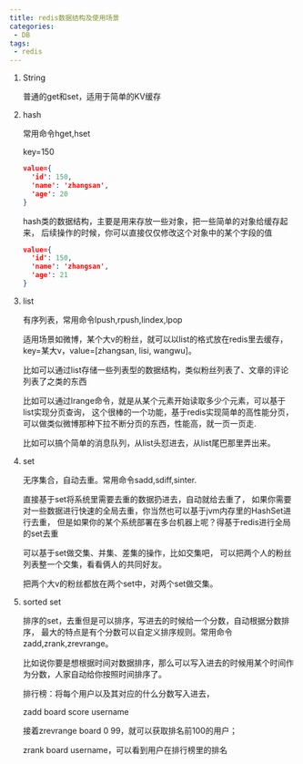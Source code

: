 ```yaml
---
title: redis数据结构及使用场景
categories:
 - DB
tags: 
 - redis
---
```


1. String

    普通的get和set，适用于简单的KV缓存

2. hash

    常用命令hget,hset 
    
    key=150
    
    ````json
    value={
      'id': 150,
      'name': 'zhangsan',
      'age': 20
    }
    ````
    hash类的数据结构，主要是用来存放一些对象，把一些简单的对象给缓存起来，
    后续操作的时候，你可以直接仅仅修改这个对象中的某个字段的值

    ````json
    value={
      'id': 150,
      'name': 'zhangsan',
      'age': 21
    }
    ````

3. list

    有序列表，常用命令lpush,rpush,lindex,lpop
    
    适用场景如微博，某个大v的粉丝，就可以以list的格式放在redis里去缓存，
    key=某大v，value=[zhangsan, lisi, wangwu]。
    
    比如可以通过list存储一些列表型的数据结构，类似粉丝列表了、文章的评论列表了之类的东西
    
    比如可以通过lrange命令，就是从某个元素开始读取多少个元素，可以基于list实现分页查询，
    这个很棒的一个功能，基于redis实现简单的高性能分页，
    可以做类似微博那种下拉不断分页的东西，性能高，就一页一页走.
    
    比如可以搞个简单的消息队列，从list头怼进去，从list尾巴那里弄出来。

4. set

    无序集合，自动去重。常用命令sadd,sdiff,sinter.
    
    直接基于set将系统里需要去重的数据扔进去，自动就给去重了，
    如果你需要对一些数据进行快速的全局去重，你当然也可以基于jvm内存里的HashSet进行去重，
    但是如果你的某个系统部署在多台机器上呢？得基于redis进行全局的set去重
    
    可以基于set做交集、并集、差集的操作，比如交集吧，
    可以把两个人的粉丝列表整一个交集，看看俩人的共同好友。
    
    把两个大v的粉丝都放在两个set中，对两个set做交集。

5. sorted set

    排序的set，去重但是可以排序，写进去的时候给一个分数，自动根据分数排序，
    最大的特点是有个分数可以自定义排序规则。常用命令zadd,zrank,zrevrange。
    
    比如说你要是想根据时间对数据排序，那么可以写入进去的时候用某个时间作为分数，人家自动给你按照时间排序了。
    
    排行榜：将每个用户以及其对应的什么分数写入进去，
    
    zadd board score username
    
    接着zrevrange board 0 99，就可以获取排名前100的用户；
    
    zrank board username，可以看到用户在排行榜里的排名







